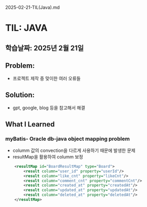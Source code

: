 2025-02-21-TIL(Java).md

# TIL: JAVA
## 학습날짜: 2025년 2월 21일

## Problem:
- 프로젝트 제작 중 맞이한 여러 오류들

## Solution:
- gpt, google, blog 등을 참고해서 해결

## What I Learned

### myBatis- Oracle db-java object mapping problem
- columm 값의 convection을 다르게 사용하기 때문에 발생한 문제
- resultMap을 활용하여 columm 보정
```xml
    <resultMap id="BoardResultMap" type="Board">
        <result column="user_id" property="userId"/>
        <result column="like_cnt" property="likeCnt"/>
        <result column="comment_cnt" property="commentCnt"/>
        <result column="created_at" property="createdAt"/>
        <result column="updated_at" property="updatedAt"/>
        <result column="deleted_at" property="deletedAt"/>
    </resultMap>
```


